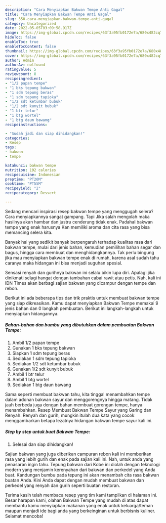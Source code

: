 ```yaml
---
description: "Cara Menyiapkan Bakwan Tempe Anti Gagal"
title: "Cara Menyiapkan Bakwan Tempe Anti Gagal"
slug: 350-cara-menyiapkan-bakwan-tempe-anti-gagal
category: Uncategorized
date: 2022-05-05T03:09:58.917Z
image: https://img-global.cpcdn.com/recipes/63f3a95fb0172e7a/680x482cq70/bakwan-tempe-foto-resep-utama.jpg
hideToc: false
enableToc: true
enableTocContent: false
thumbnail: https://img-global.cpcdn.com/recipes/63f3a95fb0172e7a/680x482cq70/bakwan-tempe-foto-resep-utama.jpg
cover: https://img-global.cpcdn.com/recipes/63f3a95fb0172e7a/680x482cq70/bakwan-tempe-foto-resep-utama.jpg
author: Admin
authorAv: notfound
ratingvalue: 5
reviewcount: 8
recipeingredient:
- "1/2 papan tempe"
- "1 bks tepung bakwan"
- "1 sdm tepung beras"
- "1 sdm tepung tapioka"
- "1/2 sdt ketumbar bubuk"
- "1/2 sdt kunyit bubuk"
- "1 btr telur"
- "1 btg wortel"
- "1 btg daun bawang"
recipeinstructions:

- "Sudah jadi dan siap dihidangkan!"
categories:
- Resep
tags:
- bakwan
- tempe

katakunci: bakwan tempe 
nutrition: 192 calories
recipecuisine: Indonesian
preptime: "PT20M"
cooktime: "PT55M"
recipeyield: "2"
recipecategory: Dessert

---
```



Sedang mencari inspirasi resep bakwan tempe yang menggugah selera? Cara menyiapkannya sangat gampang. Tapi Jika salah mengolah maka hasilnya akan hambar dan justru cenderung tidak enak. Padahal bakwan tempe yang enak harusnya Kan memiliki aroma dan cita rasa yang bisa memancing selera kita.


Banyak hal yang sedikit banyak berpengaruh terhadap kualitas rasa dari bakwan tempe, mulai dari jenis bahan, kemudian pemilihan bahan segar dan bagus, hingga cara membuat dan menghidangkannya. Tak perlu bingung jika mau menyiapkan bakwan tempe enak di rumah, karena asal sudah tahu caranya maka hidangan ini bisa menjadi suguhan spesial.

Sensasi renyah dan gurihnya bakwan ini selalu bikin lupa diri. Apalagi jika dinikmati selagi hangat dengan tambahan cabai rawit atau petis. Nah, kali ini IDN Times akan berbagi sajian bakwan yang dicampur dengan tempe dan rebon.


Berikut ini ada beberapa tips dan trik praktis untuk membuat bakwan tempe yang siap dikreasikan. Kamu dapat menyiapkan Bakwan Tempe memakai 9 jenis bahan dan 0 langkah pembuatan. Berikut ini langkah-langkah untuk menyiapkan hidangannya.

<!--inarticleads1-->

##### Bahan-bahan dan bumbu yang dibutuhkan dalam pembuatan Bakwan Tempe:

1. Ambil 1/2 papan tempe
1. Gunakan 1 bks tepung bakwan
1. Siapkan 1 sdm tepung beras
1. Sediakan 1 sdm tepung tapioka
1. Sediakan 1/2 sdt ketumbar bubuk
1. Gunakan 1/2 sdt kunyit bubuk
1. Ambil 1 btr telur
1. Ambil 1 btg wortel
1. Sediakan 1 btg daun bawang


Sama seperti membuat bakwan tahu, kita tinggal menambahkan tempe dalam adonan bakwan sayur dan menggorengnya hingga matang. Tidak jauh berbeda juga dengan bahan membuat gorengan tempe, hanya menambahkan. Resep Membuat Bakwan Tempe Sayur yang Garing dan Renyah. Renyah dan gurih, mungkin itulah dua kata yang cocok menggambarkan betapa lezatnya hidangan bakwan tempe sayur kali ini. 

<!--inarticleads2-->

##### Step by step untuk buat Bakwan Tempe:


1. Selesai dan siap dihidangkan!

Sajian bakwan yang juga diberikan campuran rebon kali ini memberikan rasa yang lebih gurih dan enak pada sajian kali ini. Nah, untuk anda yang penasaran ingin tahu. Tepung bakwan dari Kobe ini diolah dengan teknologi modern yang menjamin kerenyahan dari bakwan dan perkedel yang Anda buat. Kandungan bumbu pada tepung ini akan menambah cita rasa bakwan buatan Anda. Kini Anda dapat dengan mudah membuat bakwan dan perkedel yang renyah dan gurih seperti buatan restoran. 

Terima kasih telah membaca resep yang tim kami tampilkan di halaman ini. Besar harapan kami, olahan Bakwan Tempe yang mudah di atas dapat membantu kamu menyiapkan makanan yang enak untuk keluarga/teman maupun menjadi ide bagi anda yang berkeinginan untuk berbisnis kuliner. Selamat mencoba!
